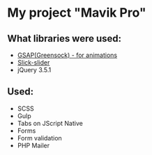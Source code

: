 # My project "Mavik Pro"

<h2>What libraries were used:</h2>
<ul>
    <li><a href="https://greensock.com/">GSAP(Greensock) - for animations</a></li>
    <li><a href="https://kenwheeler.github.io/slick/">Slick-slider</a></li>
    <li>jQuery 3.5.1</li>
</ul>

<h2>Used:</h2>
<ul>
    <li>SCSS</li>
    <li>Gulp</li>
    <li>Tabs on JScript Native</li>
    <li>Forms</li>
    <li>Form validation</li>
    <li>PHP Mailer</li>
</ul>
